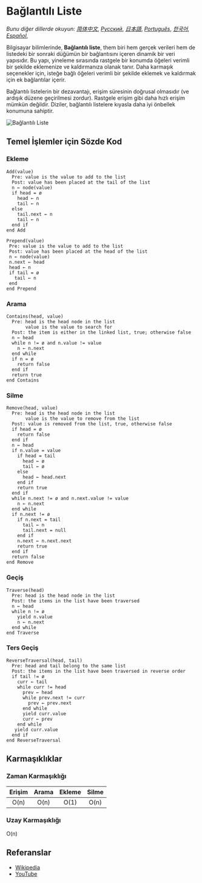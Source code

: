 # Bağlantılı Liste

_Bunu diğer dillerde okuyun:_
[_简体中文_](README.zh-CN.md),
[_Русский_](README.ru-RU.md),
[_日本語_](README.ja-JP.md),
[_Português_](README.pt-BR.md),
[_한국어_](README.ko-KR.md),
[_Español_](README.es-ES.md),

Bilgisayar bilimlerinde, **Bağlantılı liste**, them biri hem gerçek verileri
hem de listedeki bir sonraki düğümün bir bağlantısını içeren dinamik bir
veri yapısıdır. Bu yapı, yineleme sırasında rastgele bir konumda
öğeleri verimli bir şekilde eklemenize ve kaldırmanıza olanak tanır.
Daha karmaşık seçenekler için, isteğe bağlı öğeleri verimli bir şekilde
eklemek ve kaldırmak için ek bağlantılar içerir.

Bağlantılı listelerin bir dezavantajı, erişim süresinin doğrusal olmasıdır
(ve ardışık düzene geçirilmesi zordur). Rastgele erişim gibi daha hızlı erişim
mümkün değildir. Diziler, bağlantılı listelere kıyasla daha iyi önbellek konumuna sahiptir.

![Bağlantılı Liste](https://upload.wikimedia.org/wikipedia/commons/6/6d/Singly-linked-list.svg)

## Temel İşlemler için Sözde Kod

### Ekleme

```text
Add(value)
  Pre: value is the value to add to the list
  Post: value has been placed at the tail of the list
  n ← node(value)
  if head = ø
    head ← n
    tail ← n
  else
    tail.next ← n
    tail ← n
  end if
end Add
```

```text
Prepend(value)
 Pre: value is the value to add to the list
 Post: value has been placed at the head of the list
 n ← node(value)
 n.next ← head
 head ← n
 if tail = ø
   tail ← n
 end
end Prepend
```

### Arama

```text
Contains(head, value)
  Pre: head is the head node in the list
       value is the value to search for
  Post: the item is either in the linked list, true; otherwise false
  n ← head
  while n != ø and n.value != value
    n ← n.next
  end while
  if n = ø
    return false
  end if
  return true
end Contains
```

### Silme

```text
Remove(head, value)
  Pre: head is the head node in the list
       value is the value to remove from the list
  Post: value is removed from the list, true, otherwise false
  if head = ø
    return false
  end if
  n ← head
  if n.value = value
    if head = tail
      head ← ø
      tail ← ø
    else
      head ← head.next
    end if
    return true
  end if
  while n.next != ø and n.next.value != value
    n ← n.next
  end while
  if n.next != ø
    if n.next = tail
      tail ← n
      tail.next = null
    end if
    n.next ← n.next.next
    return true
  end if
  return false
end Remove
```

### Geçiş

```text
Traverse(head)
  Pre: head is the head node in the list
  Post: the items in the list have been traversed
  n ← head
  while n != ø
    yield n.value
    n ← n.next
  end while
end Traverse
```

### Ters Geçiş

```text
ReverseTraversal(head, tail)
  Pre: head and tail belong to the same list
  Post: the items in the list have been traversed in reverse order
  if tail != ø
    curr ← tail
    while curr != head
      prev ← head
      while prev.next != curr
        prev ← prev.next
      end while
      yield curr.value
      curr ← prev
    end while
   yield curr.value
  end if
end ReverseTraversal
```

## Karmaşıklıklar

### Zaman Karmaşıklığı

| Erişim    | Arama     | Ekleme    | Silme     |
| :-------: | :-------: | :-------: | :-------: |
| O(n)      | O(n)      | O(1)      | O(n)      |

### Uzay Karmaşıklığı

O(n)

## Referanslar

- [Wikipedia](https://en.wikipedia.org/wiki/Linked_list)
- [YouTube](https://www.youtube.com/watch?v=njTh_OwMljA&index=2&t=1s&list=PLLXdhg_r2hKA7DPDsunoDZ-Z769jWn4R8)
